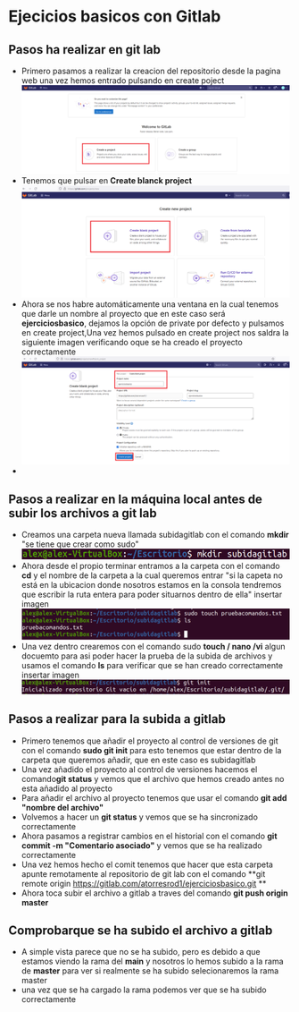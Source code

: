 # Ejecicios basicos con Gitlab

## Pasos ha realizar en git lab
- Primero pasamos a realizar la creacion del repositorio desde la pagina web una vez hemos entrado pulsando en create poject ![GitHub Logo](/gitlab/1.png)
- Tenemos que pulsar en **Create blanck project**  ![GitHub Logo](/gitlab/2.png)
- Ahora se nos habre automáticamente una ventana en la cual tenemos que darle un nombre al proyecto que en este caso será **ejerciciosbasico**, dejamos la opción de private por defecto y pulsamos en create project,Una vez hemos pulsado en create project nos saldra la siguiente imagen verificando oque se ha creado el proyecto correctamente ![GitHub Logo](/gitlab/3.png)
- 
## Pasos a realizar en la máquina local antes de subir los archivos a git lab
- Creamos una carpeta nueva llamada subidagitlab con el comando **mkdir** "se tiene que crear como sudo" ![GitHub Logo](/gitlab/4.png)
- Ahora desde el propio terminar entramos a la carpeta con el comando **cd** y el nombre de la carpeta a la cual queremos entrar "si la capeta no está en la ubicacion donde nosotros estamos en la consola tendremos que escribir la ruta entera para poder situarnos dentro de ella" insertar imagen![GitHub Logo](/gitlab/5.png)
- Una vez dentro crearemos con el comando sudo **touch / nano /vi** algun docuemto para asi poder hacer la prueba de la subida de archivos y usamos el comando **ls** para verificar que se han creado correctamente insertar imagen![GitHub Logo](/gitlab/6.png)

## Pasos a realizar para la subida a gitlab
- Primero tenemos que añadir el proyecto al control de versiones de git con el comando **sudo git init** para esto tenemos que estar dentro de la carpeta que queremos añadir, que en este caso es subidagitlab
- Una vez añadido el proyecto al control de versiones hacemos el comando**git status** y vemos que el archivo que hemos creado antes no esta añadido al proyecto
- Para añadir el archivo al proyecto tenemos que usar el comando **git add "nombre del archivo"**
- Volvemos a hacer un **git status** y vemos que se ha sincronizado correctamente
- Ahora pasamos a registrar cambios en el historial con el comando **git commit -m "Comentario asociado"** y vemos que se ha realizado correctamente
- Una vez hemos hecho el comit tenemos que hacer que esta carpeta apunte remotamente al repositorio de git lab con el comando **git remote origin https://gitlab.com/atorresrod1/ejerciciosbasico.git **
- Ahora toca subir el archivo a gitlab a traves del comando **git push origin master**

## Comprobarque se ha subido el archivo a gitlab
- A simple vista parece que no se ha subido, pero es debido a que estamos viendo la rama del **main** y nosotros lo hemos subido a la rama de **master** para ver si realmente se ha subido selecionaremos la rama master
- una vez que se ha cargado la rama podemos ver que se ha subido correctamente
